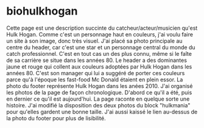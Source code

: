 # biohulkhogan
Cette page est une description succinte du catcheur/acteur/musicien qu'est Hulk Hogan.
Comme c'est un personnage haut en couleurs, j'ai voulu faire un site à son image, donc très visuel.
J'ai placé sa photo principale au centre du header, car c'est une star et un personnage central du monde du catch professionnel. C'est en tout cas un des plus connu, même si le faîte de sa carrière se situe dans les années 80.
Le header a des dominantes jaune et rouge qui collent aux couleurs adoptées par Hulk Hogan dans les années 80. C'est son manager qui lui a suggéré de porter ces couleurs parce qu'à l'époque les fast-food Mc Donald étaient en plein essor.
La photo du footer représente Hulk Hogan dans les anées 2010. J'ai organisé les photos de la page de façon chronologique. D'abord ce qu'il a été, puis en dernier ce qu'il est aujourd'hui. La page raconte en quelque sorte une histoire.
J'ai modifié la disposition des deux photos du block "hulkmania" pour qu'elles gardent une bonne taille.
J'ai aussi kaissé le lien au-dessus de la photo du footer pour plus de lisibilité.